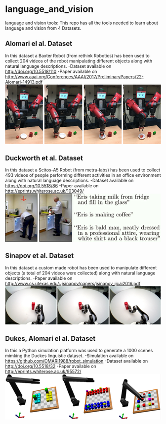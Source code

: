 # language_and_vision
language and vision tools: This repo has all the tools needed to learn about language and vision from 4 Datasets.

## Alomari el al. Dataset
In this dataset a Baxter Robot (from rethink Robotics) has been used to collect 204 videos of the robot manipulating different objects along with natural language descriptions.
-Dataset available on http://doi.org/10.5518/110
-Paper available on http://www.aaai.org/Conferences/AAAI/2017/PreliminaryPapers/22-Alomari-14913.pdf
![marker](https://raw.githubusercontent.com/OMARI1988/language_and_vision/master/doc/baxter.png)

## Duckworth et al. Dataset
In this dataset a Scitos-A5 Robot (from metra-labs) has been used to collect 493 videos of people performing different activities in an office environment along with natural language descriptions.
-Dataset available on https://doi.org/10.5518/86
-Paper available on http://eprints.whiterose.ac.uk/103049/
![marker](https://raw.githubusercontent.com/OMARI1988/language_and_vision/master/doc/lucie.jpeg)

## Sinapov et al. Dataset
In this dataset a custom made robot has been used to manipulate different objects (a total of 204 videos were collected) along with natural language descriptions.
-Paper available on http://www.cs.utexas.edu/~jsinapov/papers/jsinapov_ijcai2016.pdf
![marker](https://raw.githubusercontent.com/OMARI1988/language_and_vision/master/doc/sinapov.png)

## Dukes, Alomari el al. Dataset
In this a Python simulation platform was used to generate a 1000 scenes mimking the Duckes linguistic dataset.
-Simulation available on https://github.com/OMARI1988/robot_simulation
-Dataset available on http://doi.org/10.5518/32
-Paper available on http://eprints.whiterose.ac.uk/95572/
![marker](https://raw.githubusercontent.com/OMARI1988/language_and_vision/master/doc/simulation.png)
